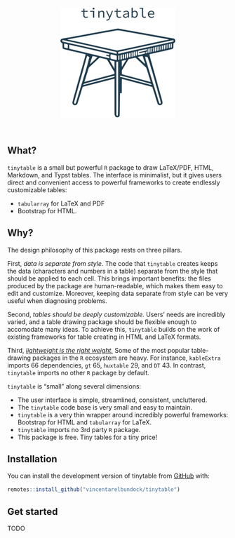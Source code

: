 

<p align="center">
<img src="man/figures/tinytable_logo.png" height = "250" class = "center">
</p>

<br> <!-- badges: start --> <!-- badges: end -->

## What?

`tinytable` is a small but powerful `R` package to draw LaTeX/PDF, HTML,
Markdown, and Typst tables. The interface is minimalist, but it gives
users direct and convenient access to powerful frameworks to create
endlessly customizable tables:

-   `tabularray` for LaTeX and PDF
-   Bootstrap for HTML.

## Why?

The design philosophy of this package rests on three pillars.

First, *data is separate from style*. The code that `tinytable` creates
keeps the data (characters and numbers in a table) separate from the
style that should be applied to each cell. This brings important
benefits: the files produced by the package are human-readable, which
makes them easy to edit and customize. Moreover, keeping data separate
from style can be very useful when diagnosing problems.

Second, *tables should be deeply customizable.* Users’ needs are
incredibly varied, and a table drawing package should be flexible enough
to accomodate many ideas. To achieve this, `tinytable` builds on the
work of existing frameworks for table creating in HTML and LaTeX
formats.

Third, [*lightweight is the right weight.*](https://www.tinyverse.org/)
Some of the most popular table-drawing packages in the `R` ecosystem are
heavy. For instance, `kableExtra` imports 66 dependencies, `gt` 65,
`huxtable` 29, and `DT` 43. In contrast, `tinytable` imports no other
`R` package by default.

`tinytable` is “small” along several dimensions:

-   The user interface is simple, streamlined, consistent, uncluttered.
-   The `tinytable` code base is very small and easy to maintain.
-   `tinytable` is a very thin wrapper around incredibly powerful
    frameworks: Bootstrap for HTML and `tabularray` for LaTeX.
-   `tinytable` imports no 3rd party `R` package.
-   This package is free. Tiny tables for a tiny price!

## Installation

You can install the development version of tinytable from
[GitHub](https://github.com/) with:

``` r
remotes::install_github("vincentarelbundock/tinytable")
```

## Get started

TODO
